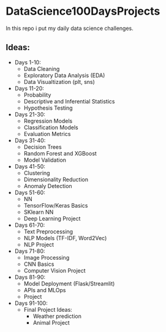 # DataScience100DaysProjects

In this repo i put my daily data science challenges.

## Ideas:

- Days 1-10:
  - Data Cleaning
  - Exploratory Data Analysis (EDA)
  - Data Visualtization (plt, sns)
- Days 11-20:
  - Probability
  - Descriptive and Inferential Statistics
  - Hypothesis Testing
- Days 21-30:
  - Regression Models
  - Classification Models
  - Evaluation Metrics
- Days 31-40:
  - Decision Trees
  - Random Forest and XGBoost
  - Model Validation
- Days 41-50:
  - Clustering
  - Dimensionality Reduction
  - Anomaly Detection
- Days 51-60:
  - NN
  - TensorFlow/Keras Basics
  - SKlearn NN
  - Deep Learning Project
- Days 61-70:
  - Text Preprocessing
  - NLP Models (TF-IDF, Word2Vec)
  - NLP Project
- Days 71-80:
  - Image Processing
  - CNN Basics
  - Computer Vision Project
- Days 81-90:
  - Model Deployment (Flask/Streamlit)
  - APIs and MLOps
  - Project
- Days 91-100:
  - Final Project Ideas:
    - Weather prediction
    - Animal Project
